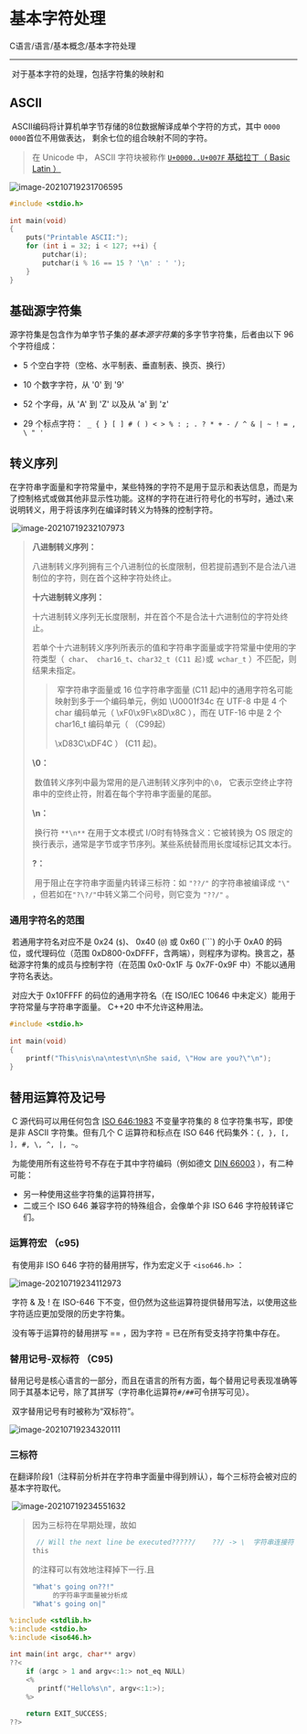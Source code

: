 # 基本字符处理

C语言/语言/基本概念/基本字符处理

---

​		对于基本字符的处理，包括字符集的映射和



## ASCII

​		ASCII编码将计算机单字节存储的8位数据解译成单个字符的方式，其中 `0000 0000`首位不用做表达， 剩余七位的组合映射不同的字符。

> 在 Unicode 中， ASCII 字符块被称作 [`U+0000..U+007F` 基础拉丁（ Basic Latin ）](http://www.unicode.org/charts/PDF/U0000.pdf)

![image-20210719231706595](https://gitee.com/masstsing/picgo-picserver/raw/master/image-20210719231706595.png)

```c
#include <stdio.h>
 
int main(void)
{
    puts("Printable ASCII:");
    for (int i = 32; i < 127; ++i) {
        putchar(i);
        putchar(i % 16 == 15 ? '\n' : ' ');
    }
}
```



## 基础源字符集

源字符集是包含作为单字节子集的*基本源字符集*的多字节字符集，后者由以下 96 个字符组成：

-  5 个空白字符（空格、水平制表、垂直制表、换页、换行）

- 10 个数字字符，从 '0' 到 '9'

- 52 个字母，从 'A' 到 'Z' 以及从 'a' 到 'z'

- 29 个标点字符：`` _ { } [ ] # ( ) < > % : ; . ? * + - / ^ & | ~ ! = , \ " '``



## 转义序列

​		在字符串字面量和字符常量中，某些特殊的字符不是用于显示和表达信息，而是为了控制格式或做其他非显示性功能。这样的字符在进行符号化的书写时，通过`\`来说明转义，用于将该序列在编译时转义为特殊的控制字符。

​		![image-20210719232107973](https://gitee.com/masstsing/picgo-picserver/raw/master/image-20210719232107973.png)

> **八进制转义序列：**
>
> ​		八进制转义序列拥有三个八进制位的长度限制，但若提前遇到不是合法八进制位的字符，则在首个这种字符处终止。
>
> **十六进制转义序列：**
>
> ​		十六进制转义序列无长度限制，并在首个不是合法十六进制位的字符处终止。
>
> ​		若单个十六进制转义序列所表示的值和字符串字面量或字符常量中使用的字符类型（`` char``、`` char16_t``、`` char32_t (C11 起) ``或`` wchar_t`` ）不匹配，则结果未指定。
>
> > ​		窄字符串字面量或 16 位字符串字面量 (C11 起)中的通用字符名可能映射到多于一个编码单元，例如 \U0001f34c 在 UTF-8 中是 4 个 char 编码单元（ \xF0\x9F\x8D\x8C ），而在 UTF-16 中是 2 个 char16_t 编码单元（ （C99起）
> >
> >  \xD83C\xDF4C ） (C11 起)。
>
> **\0：**
>
> ​		数值转义序列中最为常用的是八进制转义序列中的`\0`， 它表示空终止字符串中的空终止符，附着在每个字符串字面量的尾部。
>
> **\n：**
>
> ​		换行符 `**\n**` 在用于文本模式 I/O时有特殊含义：它被转换为 OS 限定的换行表示，通常是字节或字节序列。某些系统替而用长度域标记其文本行。
>
> **\?：**
>
> ​		用于阻止在字符串字面量内转译三标符：如 ``"??/"`` 的字符串被编译成 ``"\" ``，但若如在` "?\?/" `中转义第二个问号，则它变为 ``"??/"`` 。



### 通用字符名的范围

​		若通用字符名对应不是 0x24 (`$`)、 0x40 (`@`) 或 0x60 (```) 的小于 0xA0 的码位，或代理码位（范围 0xD800-0xDFFF，含两端），则程序为谬构。换言之，基础源字符集的成员与控制字符（在范围 0x0-0x1F 与 0x7F-0x9F 中）不能以通用字符名表达。

​		对应大于 0x10FFFF 的码位的通用字符名（在 ISO/IEC 10646 中未定义）能用于字符常量与字符串字面量。 C++20 中不允许这种用法。



```c
#include <stdio.h>
 
int main(void)
{
    printf("This\nis\na\ntest\n\nShe said, \"How are you?\"\n");
}
```



## 替用运算符及记号

​		C 源代码可以用任何包含 [ISO 646:1983](https://en.wikipedia.org/wiki/ISO_646) 不变量字符集的 8 位字符集书写，即使是非 ASCII 字符集。但有几个 C 运算符和标点在 ISO 646 代码集外：`{, }, [, ], #, \, ^, |, ~`。

​		为能使用所有这些符号不存在于其中字符编码（例如德文 [DIN 66003](http://de.wikipedia.org/wiki/DIN_66003) ），有二种可能：

- 另一种使用这些字符集的运算符拼写，
- 二或三个 ISO 646 兼容字符的特殊组合，会像单个非 ISO 646 字符般转译它们。



### 运算符宏 （c95)

​		有使用非 ISO 646 字符的替用拼写，作为宏定义于 `<iso646.h>` ：

![image-20210719234112973](https://gitee.com/masstsing/picgo-picserver/raw/master/image-20210719234112973.png)

​		字符 & 及 ! 在 ISO-646 下不变，但仍然为这些运算符提供替用写法，以使用这些字符适应更加受限的历史字符集。

​		没有等于运算符的替用拼写 == ，因为字符 = 已在所有受支持字符集中存在。

### 替用记号-双标符 （C95)

​		替用记号是核心语言的一部分，而且在语言的所有方面，每个替用记号表现准确等同于其基本记号，除了其拼写（字符串化运算符`#/##`可令拼写可见）。

​		双字替用记号有时被称为“双标符”。

![image-20210719234320111](https://gitee.com/masstsing/picgo-picserver/raw/master/image-20210719234320111.png)

### 三标符

​		在翻译阶段1（注释前分析并在字符串字面量中得到辨认），每个三标符会被对应的基本字符取代。

​		![image-20210719234551632](https://gitee.com/masstsing/picgo-picserver/raw/master/image-20210719234551632.png)

> 因为三标符在早期处理，故如
>
> ```c
>  // Will the next line be executed?????/    ??/ -> \  字符串连接符
> this
> ```
>
> 的注释可以有效地注释掉下一行.且
>
> ```c
> "What's going on??!" 
>      的字符串字面量被分析成 
> "What's going on|" 
> ```



```c
%:include <stdlib.h>
%:include <stdio.h>
%:include <iso646.h>
 
int main(int argc, char** argv)
??<
    if (argc > 1 and argv<:1:> not_eq NULL)
    <%
       printf("Hello%s\n", argv<:1:>);
    %>
 
    return EXIT_SUCCESS;
??>
```





















